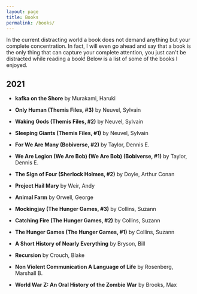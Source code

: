 ```yaml
---
layout: page
title: Books
permalink: /books/
---
```

In the current distracting world a book does not demand anything but your complete concentration. In fact, I will even go ahead and say that a book is the only thing that can capture your complete attention, you just can't be distracted while reading a book!
Below is a list of some of the books I enjoyed.

## 2021
* **kafka on the Shore** by Murakami, Haruki 

* **Only Human (Themis Files, #3)** by Neuvel, Sylvain

* **Waking Gods (Themis Files, #2)** by Neuvel, Sylvain

* **Sleeping Giants (Themis Files, #1)** by Neuvel, Sylvain

* **For We Are Many (Bobiverse, #2)** by Taylor, Dennis E.

* **We Are Legion (We Are Bob) (We Are Bob) (Bobiverse, #1)** by Taylor, Dennis E.

* **The Sign of Four (Sherlock Holmes, #2)** by Doyle, Arthur Conan 

* **Project Hail Mary** by Weir, Andy

* **Animal Farm** by Orwell, George

* **Mockingjay (The Hunger Games, #3)** by Collins, Suzann

* **Catching Fire (The Hunger Games, #2)** by Collins, Suzann

* **The Hunger Games (The Hunger Games, #1)** by Collins, Suzann

* **A Short History of Nearly Everything** by  Bryson, Bill 

* **Recursion** by Crouch, Blake

* **Non Violent Communication A Language of Life** by Rosenberg, Marshall B.

* **World War Z: An Oral History of the Zombie War** by Brooks, Max

